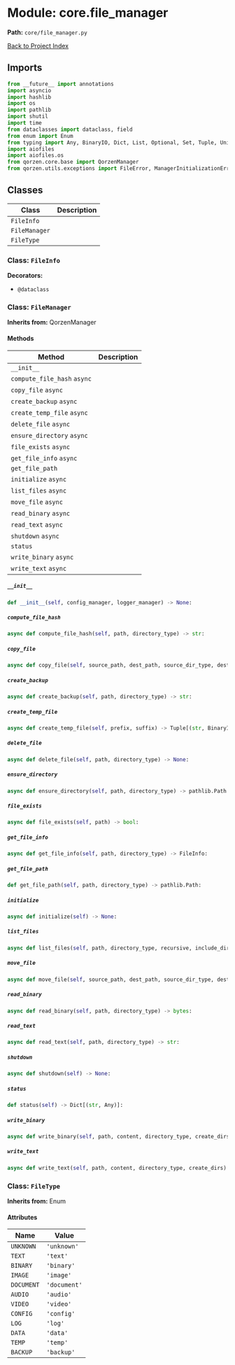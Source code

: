 # Module: core.file_manager

**Path:** `core/file_manager.py`

[Back to Project Index](../../index.md)

## Imports
```python
from __future__ import annotations
import asyncio
import hashlib
import os
import pathlib
import shutil
import time
from dataclasses import dataclass, field
from enum import Enum
from typing import Any, BinaryIO, Dict, List, Optional, Set, Tuple, Union, cast, AsyncIterator
import aiofiles
import aiofiles.os
from qorzen.core.base import QorzenManager
from qorzen.utils.exceptions import FileError, ManagerInitializationError, ManagerShutdownError
```

## Classes

| Class | Description |
| --- | --- |
| `FileInfo` |  |
| `FileManager` |  |
| `FileType` |  |

### Class: `FileInfo`
**Decorators:**
- `@dataclass`

### Class: `FileManager`
**Inherits from:** QorzenManager

#### Methods

| Method | Description |
| --- | --- |
| `__init__` |  |
| `compute_file_hash` `async` |  |
| `copy_file` `async` |  |
| `create_backup` `async` |  |
| `create_temp_file` `async` |  |
| `delete_file` `async` |  |
| `ensure_directory` `async` |  |
| `file_exists` `async` |  |
| `get_file_info` `async` |  |
| `get_file_path` |  |
| `initialize` `async` |  |
| `list_files` `async` |  |
| `move_file` `async` |  |
| `read_binary` `async` |  |
| `read_text` `async` |  |
| `shutdown` `async` |  |
| `status` |  |
| `write_binary` `async` |  |
| `write_text` `async` |  |

##### `__init__`
```python
def __init__(self, config_manager, logger_manager) -> None:
```

##### `compute_file_hash`
```python
async def compute_file_hash(self, path, directory_type) -> str:
```

##### `copy_file`
```python
async def copy_file(self, source_path, dest_path, source_dir_type, dest_dir_type, overwrite) -> None:
```

##### `create_backup`
```python
async def create_backup(self, path, directory_type) -> str:
```

##### `create_temp_file`
```python
async def create_temp_file(self, prefix, suffix) -> Tuple[(str, BinaryIO)]:
```

##### `delete_file`
```python
async def delete_file(self, path, directory_type) -> None:
```

##### `ensure_directory`
```python
async def ensure_directory(self, path, directory_type) -> pathlib.Path:
```

##### `file_exists`
```python
async def file_exists(self, path) -> bool:
```

##### `get_file_info`
```python
async def get_file_info(self, path, directory_type) -> FileInfo:
```

##### `get_file_path`
```python
def get_file_path(self, path, directory_type) -> pathlib.Path:
```

##### `initialize`
```python
async def initialize(self) -> None:
```

##### `list_files`
```python
async def list_files(self, path, directory_type, recursive, include_dirs, pattern) -> List[FileInfo]:
```

##### `move_file`
```python
async def move_file(self, source_path, dest_path, source_dir_type, dest_dir_type, overwrite) -> None:
```

##### `read_binary`
```python
async def read_binary(self, path, directory_type) -> bytes:
```

##### `read_text`
```python
async def read_text(self, path, directory_type) -> str:
```

##### `shutdown`
```python
async def shutdown(self) -> None:
```

##### `status`
```python
def status(self) -> Dict[(str, Any)]:
```

##### `write_binary`
```python
async def write_binary(self, path, content, directory_type, create_dirs) -> None:
```

##### `write_text`
```python
async def write_text(self, path, content, directory_type, create_dirs) -> None:
```

### Class: `FileType`
**Inherits from:** Enum

#### Attributes

| Name | Value |
| --- | --- |
| `UNKNOWN` | `'unknown'` |
| `TEXT` | `'text'` |
| `BINARY` | `'binary'` |
| `IMAGE` | `'image'` |
| `DOCUMENT` | `'document'` |
| `AUDIO` | `'audio'` |
| `VIDEO` | `'video'` |
| `CONFIG` | `'config'` |
| `LOG` | `'log'` |
| `DATA` | `'data'` |
| `TEMP` | `'temp'` |
| `BACKUP` | `'backup'` |
